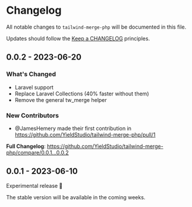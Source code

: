 # Changelog

All notable changes to `tailwind-merge-php` will be documented in this file.

Updates should follow the [Keep a CHANGELOG](http://keepachangelog.com/) principles.

## 0.0.2 - 2023-06-20

### What's Changed

- Laravel support
- Replace Laravel Collections (40% faster without them)
- Remove the general tw_merge helper

### New Contributors

- @JamesHemery made their first contribution in https://github.com/YieldStudio/tailwind-merge-php/pull/1

**Full Changelog**: https://github.com/YieldStudio/tailwind-merge-php/compare/0.0.1...0.0.2

## 0.0.1 - 2023-06-10

Experimental release 🥳

The stable version will be available in the coming weeks.
